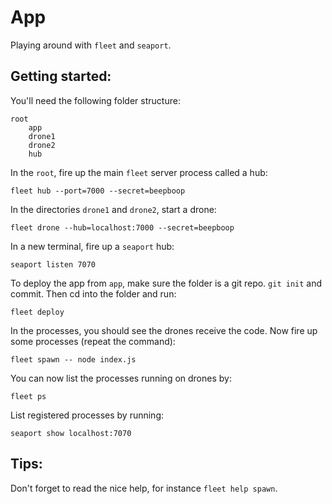 # App

Playing around with `fleet` and `seaport`.

## Getting started:

You'll need the following folder structure:

	root
		app
		drone1
		drone2
		hub

In the `root`, fire up the main `fleet` server process called a hub:

	fleet hub --port=7000 --secret=beepboop
	
In the directories `drone1` and `drone2`, start a drone:

	fleet drone --hub=localhost:7000 --secret=beepboop
	
In a new terminal, fire up a `seaport` hub:

	seaport listen 7070
	
To deploy the app from `app`, make sure the folder is a git repo. `git init` and commit. Then cd into the folder and run:

	fleet deploy
	
In the processes, you should see the drones receive the code. Now fire up some processes (repeat the command):

	fleet spawn -- node index.js
	
You can now list the processes running on drones by:

	fleet ps
	
List registered processes by running:

	seaport show localhost:7070
	
## Tips:

Don't forget to read the nice help, for instance `fleet help spawn`.